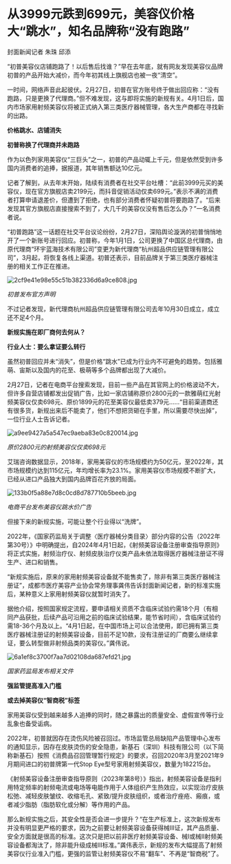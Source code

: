# 从3999元跌到699元，美容仪价格大“跳水”，知名品牌称“没有跑路”

封面新闻记者 朱珠 邱添

“初普美容仪店铺跑路了！以后售后找谁？”早在去年底，就有网友发现美容仪品牌初普的产品开始大减价，而今年初其线上旗舰店也被一夜“清空”。

一时间，网络声音此起彼伏。2月27日，初普在官方账号终于做出回应称：“没有跑路，只是更换了代理商。”但不难发现，这与即将实施的新规有关。4月1日后，国内市场家用射频美容仪将被正式纳入第三类医疗器械管理，各大生产商都在寻找新的出路。

**价格跳水、店铺消失**

**初普称换了代理商并未跑路**

作为以色列家用美容仪“三巨头”之一，初普的产品动辄上千元，但是依然受到许多国内消费者的追捧，据报道，其年销售额达10亿元。

记者了解到，从去年末开始，陆续有消费者在社交平台吐槽：“此前3999元买的美容仪，现在官方旗舰店卖2199元，而抖音促销活动仅卖699元。”表示不满的消费者打算申请退差价，但遭到了拒绝，也有部分消费者怀疑初普将要跑路了。“后来发现其官方旗舰店直接搜索不到了，大几千的美容仪没有售后怎么办？”一名消费者说。

“初普跑路”这一话题在社交平台议论纷纷，2月27日，深陷舆论漩涡的初普悄悄地开了一个新账号进行回应。初普称，今年1月1日，公司更换了中国区总代理商，由原代理商“环宇蓝海技术有限公司”变更为新代理商“杭州超品供应链管理有限公司”，3月起，将恢复各线上渠道。初普还表示，目前品牌关于第三类医疗器械注册的相关工作正在推进。

![2cf9e41e98e55c51b382336d6a9ce808.jpg](https://raw.githubusercontent.com/qqhsx/qqnews_image/main/2024/02/28/从3999元跌到699元，美容仪价格大“跳水”，知名品牌称“没有跑路”/2cf9e41e98e55c51b382336d6a9ce808.jpg)

_初普发布官方声明_

不过记者发现，新代理商杭州超品供应链管理有限公司去年10月30日成立，成立还不足4个月。

**新规实施在即厂商何去何从？**

**行业人士：要么拿证要么转行**

虽然初普回应并未“消失”，但是价格“跳水”已成为行业内不可避免的趋势。包括雅萌、宙斯以及国内的花至、极萌等多个品牌都出现了大减价。

2月27日，记者在电商平台搜索发现，目前一些产品在其官网上的价格波动不大，但许多自营店铺都发出促销广告，比如一家店铺称原价2800元的一款雅萌红光射频美容仪仅卖698元、原价1899元的花至美容仪最低卖379元......“目前渠道商还有很多货，新规出来后不能卖了，他们不想把货砸在手里，所以需要尽快出掉”，一位行业人士告诉记者。

![a9ee9427a5a547ec9aeba83e0c820014.jpg](https://raw.githubusercontent.com/qqhsx/qqnews_image/main/2024/02/28/从3999元跌到699元，美容仪价格大“跳水”，知名品牌称“没有跑路”/a9ee9427a5a547ec9aeba83e0c820014.jpg)

 _原价2800元的射频美容仪仅卖698元_

艾瑞咨询数据显示，2018年，家用美容仪的市场规模约为50亿元，至2022年，其市场规模约达到115亿元，年均增长率为23.1%。家用美容仪市场规模不断扩大，已经从进口产品独大到国内品牌百花齐放的局面。

![133b0f5a88e7d8c0cd8d787710b5beeb.jpg](https://raw.githubusercontent.com/qqhsx/qqnews_image/main/2024/02/28/从3999元跌到699元，美容仪价格大“跳水”，知名品牌称“没有跑路”/133b0f5a88e7d8c0cd8d787710b5beeb.jpg)

_电商平台发布美容仪跳水价广告_

但接下来的新规实施，可能让整个行业得以“洗牌”。

2022年，《国家药监局关于调整〈医疗器械分类目录〉部分内容的公告（2022年第30号）》中明确提出，自2024年4月1日起，《射频美容设备注册审查指导原则》将正式实施，射频治疗仪、射频皮肤治疗仪类产品未依法取得医疗器械注册证不得生产、进口和销售。

“新规实施后，原来的家用射频美容设备就不能售卖了，除非有第三类医疗器械注册证”，成都市医疗美容产业协会常务理事龚伟告诉封面新闻记者，新的标准实施后，某种意义上家用射频美容仪就暂时消失了。

据他介绍，按照国家规定流程，要申请相关资质不含临床试验约需18个月（有相同产品获批，后续产品可沿用之前的临床试验结果，能节省时间），含临床试验约需18-36个月及以上。“4月1日起，在中国市场上可以合法使用，即已拥有第三类医疗器械注册证的射频美容设备，目前不足10款，没有注册证的厂商要么继续拿证，要么转型做非射频品类的美容仪。”龚伟说。

![6a1ef8c3700f7aa7d02108da687efd21.jpg](https://raw.githubusercontent.com/qqhsx/qqnews_image/main/2024/02/28/从3999元跌到699元，美容仪价格大“跳水”，知名品牌称“没有跑路”/6a1ef8c3700f7aa7d02108da687efd21.jpg)

 _国家药监局发布相关文件_

**强监管提高准入门槛**

**或去掉美容仪“智商税”标签**

家用美容仪受到越来越多人追捧的同时，随之暴露出的质量安全、虚假宣传等行业乱象也备受诟病。

2022年，初普就因存在烫伤风险被召回过。市场监管总局缺陷产品管理中心发布的通知显示，因存在皮肤烫伤的安全隐患，新基石（深圳）科技有限公司（以下简称新基石）按照《消费品召回管理暂行规定》的要求，召回2020年3月至2021年9月期间进口的初普牌第一代Stop
Eye型号家用射频美容仪，数量为182215台。

《射频美容设备注册审查指导原则（2023年第8号）》指出，射频美容设备是指利用特定频率的射频电流或电场等电能作用于人体组织产生热效应，以实现治疗皮肤松弛、减轻皮肤皱纹、收缩毛孔、紧致/提升皮肤组织，或者治疗痤疮、瘢痕，或者减少脂肪（脂肪软化或分解）等作用的产品。

那么新规实施之后，其安全性是否会进一步提升？“在生产标准上，这次新规发布并没有明显更严格的要求，因为之前要让射频美容设备获得械III证，其产品质量、安全方面就是很高的标准。这次只是把以前非医疗射频美容设备、械I或械II射频美容设备都淘汰了，除非能升级成械III标准。”龚伟表示，新规的发布大幅提高了射频美容仪行业准入门槛，更强的监管让射频美容仪不易“翻车”、不再是“智商税”了。

